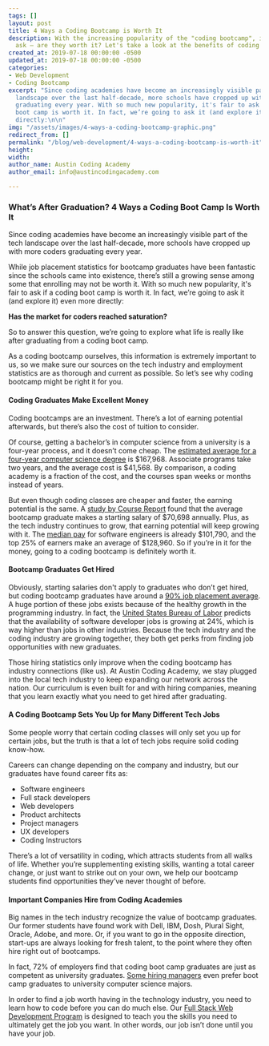 ```yaml
---
tags: []
layout: post
title: 4 Ways a Coding Bootcamp is Worth It
description: With the increasing popularity of the "coding bootcamp", it's fair to
  ask – are they worth it? Let's take a look at the benefits of coding boot camps.
created_at: 2019-07-18 00:00:00 -0500
updated_at: 2019-07-18 00:00:00 -0500
categories:
- Web Development
- Coding Bootcamp
excerpt: "Since coding academies have become an increasingly visible part of the tech
  landscape over the last half-decade, more schools have cropped up with more coders
  graduating every year. With so much new popularity, it's fair to ask if a coding
  boot camp is worth it. In fact, we’re going to ask it (and explore it) even more
  directly:\n\n"
img: "/assets/images/4-ways-a-coding-bootcamp-graphic.png"
redirect_from: []
permalink: "/blog/web-development/4-ways-a-coding-bootcamp-is-worth-it"
height: 
width: 
author_name: Austin Coding Academy
author_email: info@austincodingacademy.com

---
```

### What’s After Graduation? 4 Ways a Coding Boot Camp Is Worth It

Since coding academies have become an increasingly visible part of the tech landscape over the last half-decade, more schools have cropped up with more coders graduating every year. 

While job placement statistics for bootcamp graduates have been fantastic since the schools came into existence, there’s still a growing sense among some that enrolling may not be worth it. With so much new popularity, it's fair to ask if a coding boot camp is worth it. In fact, we’re going to ask it (and explore it) even more directly:

**Has the market for coders reached saturation?**

So to answer this question, we’re going to explore what life is really like after graduating from a coding boot camp.

As a coding bootcamp ourselves, this information is extremely important to us, so we make sure our sources on the tech industry and employment statistics are as thorough and current as possible. So let’s see why coding bootcamp might be right it for you.

#### Coding Graduates Make Excellent Money

Coding bootcamps are an investment. There’s a lot of earning potential afterwards, but there’s also the cost of tuition to consider.

Of course, getting a bachelor’s in computer science from a university is a four-year process, and it doesn’t come cheap. The [estimated average for a four-year computer science degree](http://www.collegecalc.org/majors/computer-science/) is $167,968. Associate programs take two years, and the average cost is $41,568. By comparison, a coding academy is a fraction of the cost, and the courses span weeks or months instead of years.

But even though coding classes are cheaper and faster, the earning potential is the same. A [study by Course Report](https://www.coursereport.com/blog/salaries-after-coding-bootcamp) found that the average bootcamp graduate makes a starting salary of $70,698 annually. Plus, as the tech industry continues to grow, that earning potential will keep growing with it. The [median pay](https://money.usnews.com/careers/best-jobs/software-developer/salary) for software engineers is already $101,790, and the top 25% of earners make an average of $128,960. So if you’re in it for the money, going to a coding bootcamp is definitely worth it.

#### Bootcamp Graduates Get Hired

Obviously, starting salaries don't apply to graduates who don’t get hired, but coding bootcamp graduates have around a [90% job placement average](https://blog.hyperiondev.com/index.php/2019/03/04/will-i-get-a-job-after-a-coding-bootcamp/). A huge portion of these jobs exists because of the healthy growth in the programming industry. In fact, the [United States Bureau of Labor](https://www.bls.gov/ooh/computer-and-information-technology/software-developers.htm) predicts that the availability of software developer jobs is growing at 24%, which is way higher than jobs in other industries. Because the tech industry and the coding industry are growing together, they both get perks from finding job opportunities with new graduates. 

Those hiring statistics only improve when the coding bootcamp has industry connections (like us). At Austin Coding Academy, we stay plugged into the local tech industry to keep expanding our network across the nation. Our curriculum is even built for and with hiring companies, meaning that you learn exactly what you need to get hired after graduating.

#### A Coding Bootcamp Sets You Up for Many Different Tech Jobs

Some people worry that certain coding classes will only set you up for certain jobs, but the truth is that a lot of tech jobs require solid coding know-how.

Careers can change depending on the company and industry, but our graduates have found career fits as:

* Software engineers
* Full stack developers
* Web developers
* Product architects
* Project managers
* UX developers
* Coding Instructors

There’s a lot of versatility in coding, which attracts students from all walks of life. Whether you’re supplementing existing skills, wanting a total career change, or just want to strike out on your own, we help our bootcamp students find opportunities they’ve never thought of before.

#### Important Companies Hire from Coding Academies

Big names in the tech industry recognize the value of bootcamp graduates. Our former students have found work with Dell, IBM, Dosh, Plural Sight, Oracle, Adobe, and more. Or, if you want to go in the opposite direction, start-ups are always looking for fresh talent, to the point where they often hire right out of bootcamps.

In fact, 72% of employers find that coding boot camp graduates are just as competent as university graduates. [Some hiring managers](http://blog.indeed.com/2017/05/02/what-employers-think-about-coding-bootcamp/) even prefer boot camp graduates to university computer science majors. 

In order to find a job worth having in the technology industry, you need to learn how to code before you can do much else. Our [Full Stack Web Development Program](https://austincodingacademy.com/web-development/) is designed to teach you the skills you need to ultimately get the job you want. In other words, our job isn’t done until you have your job.